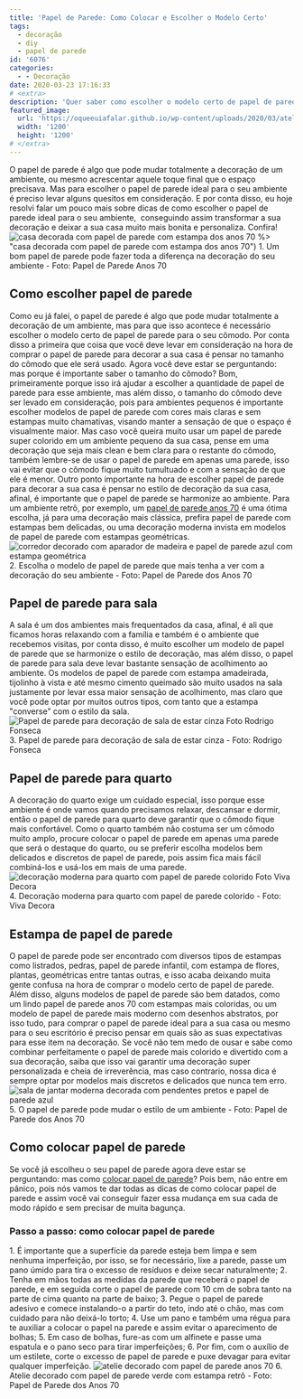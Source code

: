 ```yaml
---
title: 'Papel de Parede: Como Colocar e Escolher o Modelo Certo'
tags:
  - decoração
  - diy
  - papel de parede
id: '6076'
categories:
  - - Decoração
date: 2020-03-23 17:16:33
# <extra>
description: 'Quer saber como escolher o modelo certo de papel de parede para a sua casa e aprender como a colocá-lo? Então, acesse nosso post e anote todas as dicas.'
featured_image: 
  url: 'https://oqueeuiafalar.github.io/wp-content/uploads/2020/03/atelie-decorado-com-papel-de-parede-anos-70.jpg'
  width: '1200'
  height: '1200'
# </extra>
---
```


O papel de parede é algo que pode mudar totalmente a decoração de um ambiente, ou mesmo acrescentar aquele toque final que o espaço precisava. Mas para escolher o papel de parede ideal para o seu ambiente é preciso levar alguns quesitos em consideração. E por conta disso, eu hoje resolvi falar um pouco mais sobre dicas de como escolher o papel de parede ideal para o seu ambiente,  conseguindo assim transformar a sua decoração e deixar a sua casa muito mais bonita e personaliza. Confira! ![casa decorada com papel de parede com estampa dos anos 70](/wp-content/uploads/2020/03/casa-decorada-com-papel-de-parede-com-estampa-dos-anos-70.jpg) %> "casa decorada com papel de parede com estampa dos anos 70") 1. Um bom papel de parede pode fazer toda a diferença na decoração do seu ambiente - Foto: Papel de Parede Anos 70

## Como escolher papel de parede

Como eu já falei, o papel de parede é algo que pode mudar totalmente a decoração de um ambiente, mas para que isso acontece é necessário escolher o modelo certo de papel de parede para o seu cômodo. Por conta disso a primeira que coisa que você deve levar em consideração na hora de comprar o papel de parede para decorar a sua casa é pensar no tamanho do cômodo que ele será usado. Agora você deve estar se perguntando: mas porque é importante saber o tamanho do cômodo? Bom, primeiramente porque isso irá ajudar a escolher a quantidade de papel de parede para esse ambiente, mas além disso, o tamanho do cômodo deve ser levado em consideração, pois para ambientes pequenos é importante escolher modelos de papel de parede com cores mais claras e sem estampas muito chamativas, visando manter a sensação de que o espaço é visualmente maior. Mas caso você queira muito usar um papel de parede super colorido em um ambiente pequeno da sua casa, pense em uma decoração que seja mais clean e bem clara para o restante do cômodo, também lembre-se de usar o papel de parede em apenas uma parede, isso vai evitar que o cômodo fique muito tumultuado e com a sensação de que ele é menor. Outro ponto importante na hora de escolher papel de parede para decorar a sua casa é pensar no estilo de decoração da sua casa, afinal, é importante que o papel de parede se harmonize ao ambiente. Para um ambiente retrô, por exemplo, um [papel de parede anos 70](https://www.papeldeparededosanos70.com) é uma ótima escolha, já para uma decoração mais clássica, prefira papel de parede com estampas bem delicadas, ou uma decoração moderna invista em modelos de papel de parede com estampas geométricas. ![corredor decorado com aparador de madeira e papel de parede azul com estampa geométrica](/wp-content/uploads/2020/03/corredor-decorado-com-aparador-de-madeira-e-papel-de-parede-azul-com-estampa-geométrica.jpg) 2. Escolha o modelo de papel de parede que mais tenha a ver com a decoração do seu ambiente - Foto: Papel de Parede dos Anos 70

## Papel de parede para sala

A sala é um dos ambientes mais frequentados da casa, afinal, é ali que ficamos horas relaxando com a família e também é o ambiente que recebemos visitas, por conta disso, é muito escolher um modelo de papel de parede que se harmonize o estilo de decoração, mas além disso, o papel de parede para sala deve levar bastante sensação de acolhimento ao ambiente. Os modelos de papel de parede com estampa amadeirada, tijolinho à vista e até mesmo cimento queimado são muito usados na sala justamente por levar essa maior sensação de acolhimento, mas claro que você pode optar por muitos outros tipos, com tanto que a estampa "converse" com o estilo da sala. ![Papel de parede para decoração de sala de estar cinza Foto Rodrigo Fonseca](/wp-content/uploads/2020/03/Papel-de-parede-para-decoração-de-sala-de-estar-cinza-Foto-Rodrigo-Fonseca.jpg "Papel de parede para decoração de sala de estar cinza") 3. Papel de parede para decoração de sala de estar cinza - Foto: Rodrigo Fonseca

## Papel de parede para quarto

A decoração do quarto exige um cuidado especial, isso porque esse ambiente é onde vamos quando precisamos relaxar, descansar e dormir, então o papel de parede para quarto deve garantir que o cômodo fique mais confortável. Como o quarto também não costuma ser um cômodo muito amplo, procure colocar o papel de parede em apenas uma parede que será o destaque do quarto, ou se preferir escolha modelos bem delicados e discretos de papel de parede, pois assim fica mais fácil combiná-los e usá-los em mais de uma parede. ![decoração moderna para quarto com papel de parede colorido Foto Viva Decora](/wp-content/uploads/2020/03/decoração-moderna-para-quarto-com-papel-de-parede-colorido-Foto-Viva-Decora-1.jpg "decoração moderna para quarto com papel de parede colorido") 4. Decoração moderna para quarto com papel de parede colorido - Foto: Viva Decora

## Estampa de papel de parede

O papel de parede pode ser encontrado com diversos tipos de estampas como listrados, pedras, papel de parede infantil, com estampa de flores, plantas, geométricas entre tantas outras, e isso acaba deixando muita gente confusa na hora de comprar o modelo certo de papel de parede. Além disso, alguns modelos de papel de parede são bem datados, como um lindo papel de parede anos 70 com estampas mais coloridas, ou um modelo de papel de parede mais moderno com desenhos abstratos, por isso tudo, para comprar o papel de parede ideal para a sua casa ou mesmo para o seu escritório é preciso pensar em quais são as suas expectativas para esse item na decoração. Se você não tem medo de ousar e sabe como combinar perfeitamente o papel de parede mais colorido e divertido com a sua decoração, saiba que isso vai garantir uma decoração super personalizada e cheia de irreverência, mas caso contrario, nossa dica é sempre optar por modelos mais discretos e delicados que nunca tem erro. ![sala de jantar moderna decorada com pendentes pretos e papel de parede azul](/wp-content/uploads/2020/03/sala-de-jantar-moderna-decorada-com-pendentes-pretos-e-papel-de-parede-azul.jpg "sala de jantar moderna decorada com pendentes pretos e papel de parede azul") 5. O papel de parede pode mudar o estilo de um ambiente - Foto: Papel de Parede dos Anos 70

## Como colocar papel de parede

Se você já escolheu o seu papel de parede agora deve estar se perguntando: mas como [colocar papel de parede](https://www.papeldeparededosanos70.com/lookbook/instrucoes-sobre-como-colocar-papel-de-parede/?fbclid=IwAR2eLZ7bazM3QtpGnTkko1ifNHrYhr9NH7Ysq7wvnkWYqLjou-wZP9R4BAU)? Pois bem, não entre em pânico, pois nós vamos te dar todas as dicas de como colocar papel de parede e assim você vai conseguir fazer essa mudança em sua cada de modo rápido e sem precisar de muita bagunça.

### Passo a passo: como colocar papel de parede

1\. É importante que a superfície da parede esteja bem limpa e sem nenhuma imperfeição, por isso, se for necessário, lixe a parede, passe um pano úmido para tira o excesso de resíduos e deixe secar naturalmente; 2. Tenha em mãos todas as medidas da parede que receberá o papel de parede, e em seguida corte o papel de parede com 10 cm de sobra tanto na parte de cima quanto na parte de baixo; 3. Pegue o papel de parede adesivo e comece instalando-o a partir do teto, indo até o chão, mas com cuidado para não deixá-lo torto; 4. Use um pano e também uma régua para te auxiliar a colocar o papel na parede e assim evitar o aparecimento de bolhas; 5. Em caso de bolhas, fure-as com um alfinete e passe uma espatula e o pano seco para tirar imperfeições; 6. Por fim, com o auxílio de um estilete, corte o excesso de papel de parede e puxe devagar para evitar qualquer imperfeição. ![atelie decorado com papel de parede anos 70](/wp-content/uploads/2020/03/atelie-decorado-com-papel-de-parede-anos-70.jpg "atelie decorado com papel de parede anos 70") 6. Atelie decorado com papel de parede verde com estampa retrô - Foto: Papel de Parede dos Anos 70
